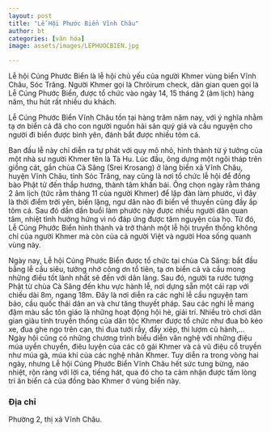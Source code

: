 ```yaml
---
layout: post
title: "Lễ Hội Phước Biển Vĩnh Châu"
author: bt
categories: [văn hóa]
image: assets/images/LEPHUOCBIEN.jpg

---
```

Lễ hội Cúng Phước Biển là lễ hội chủ yếu của người Khmer vùng biển Vĩnh Châu, Sóc Trăng. Người Khmer gọi là Chrôirum check, dân gian quen gọi là Lễ Cúng Phước Biển, được tổ chức vào ngày 14, 15 tháng 2 (âm lịch) hàng năm, thu hút rất nhiều du khách.

Lễ Cúng Phước Biển Vĩnh Châu tồn tại hàng trăm năm nay, với ý nghĩa nhằm tạ ơn biển cả đã cho con người nguồn hải sản quý giá và cầu nguyện cho người đi biển được bình yên, đánh bắt được nhiều tôm cá.

Ban đầu lễ này chỉ diễn ra tự phát với quy mô nhỏ, hình thành từ ý tưởng của một nhà sư người Khmer tên là Tà Hu. Lúc đầu, ông dựng một ngôi tháp trên giồng cát, gần chùa Cà Săng (Srei Krosang) ở làng biển xã Vĩnh Châu, huyện Vĩnh Châu, tỉnh Sóc Trăng, nay cũng là nơi tổ chức lễ hội để đồng bào Phật tử đến thắp hương, thành tâm khấn bái. Ông chọn ngày rằm tháng 2 âm lịch (tức rằm tháng 11 của người Khmer) để lập đàn làm phước, vì đây là thời điểm trời yên, biển lặng, ngư dân nào đi biển về thuyền cũng đầy ắp tôm cá. Sau đó dần dần buổi làm phước này được nhiều người dân quan tâm, nhiệt tình hưởng hứng vì nó đáp ứng được tâm nguyện của họ. Từ đó, Lễ Cúng Phước Biển hình thành và trở thành một lễ hội truyền thống không chỉ của người Khmer mà còn của cả người Việt và người Hoa sống quanh vùng này.

Ngày nay, Lễ hội Cúng Phước Biển được tổ chức tại chùa Cà Săng: bắt đầu bằng lễ cầu siêu, tưởng nhớ công ơn tổ tiên, tạ ơn biển cả và cầu mong những điều tốt lành nhất sẽ đến với dân làng. Sau đó, người ta rước tượng Phật từ chùa Cà Săng đến khu vực hành lễ, nơi dựng sẵn một cái rạp với chiều dài 8m, ngang 18m. Đây là nơi diễn ra các nghi lễ cầu nguyện tam bảo, cầu quốc thái dân an và chư tăng thuyết pháp. Sau các nghi lễ mang đậm màu sắc tôn giáo là những hoạt động hội hè, giải trí. Nhiều trò chơi dân gian giàu tính truyền thống của dân tộc Khmer được tổ chức như đua bò kéo xe, đua ghe ngo trên cạn, thi đua tưới rẫy, đẩy xiệp, thi lượm củ hành,... Ngày hội cũng có những chương trình biểu diễn văn nghệ với những điệu múa uyển chuyển, điêu luyện của các cô gái Khmer và cả vũ điệu cổ truyền như múa gà, múa khỉ của các nghệ nhân Khmer. Tuy diễn ra trong vòng hai ngày, nhưng Lễ hội Cúng Phước Biển Vĩnh Châu hết sức tưng bừng, náo nhiệt, rộn ràng với lời ca, tiếng hát, qua đó cho ta cảm nhận được tấm lòng tri ân  biển cả của đồng bào Khmer ở vùng biển này.

### Địa chỉ

Phường 2, thị xã Vĩnh Châu.
